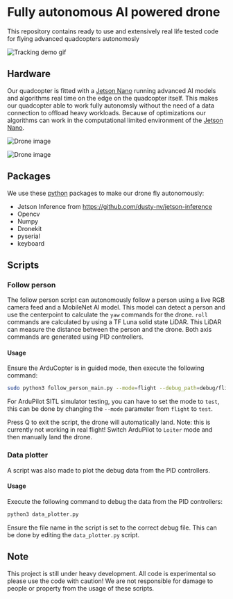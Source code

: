 # Fully autonomous AI powered drone
This repository contains ready to use and extensively real life tested code for flying advanced quadcopters autonomosly

![Tracking demo gif](https://github.com/sieuwe1/Autonomous-AI-drone-scripts/raw/main/demo_media/flight.gif)

## Hardware 

Our quadcopter is fitted with a [Jetson Nano](https://www.nvidia.com/en-us/autonomous-machines/embedded-systems/jetson-nano/) running advanced AI models and algorithms real time on the edge on the quadcopter itself. This makes our quadcopter able to work fully autonomsly without the need of a data connection to offload heavy workloads. Because of optimizations our algorithms can work in the computational limited environment of the [Jetson Nano](https://www.nvidia.com/en-us/autonomous-machines/embedded-systems/jetson-nano/).

![Drone image](https://github.com/sieuwe1/Autonomous-AI-drone-scripts/raw/main/demo_media/216C5829-F7F0-4B80-9CDA-27B1BF304F7F.jpeg)

![Drone image](https://github.com/sieuwe1/Autonomous-AI-drone-scripts/raw/main/demo_media/F819741B-72A1-48B6-A64A-C11C24E5973E.jpeg)

## Packages

We use these [python](https://www.python.org/) packages to make our drone fly autonomously:

- Jetson Inference from https://github.com/dusty-nv/jetson-inference
- Opencv
- Numpy
- Dronekit
- pyserial
- keyboard

## Scripts

### Follow person

The follow person script can autonomously follow a person using a live RGB camera feed and a MobileNet AI model. This model can detect a person and use the centerpoint to calculate the `yaw` commands for the drone. `roll` commands are calculated by using a TF Luna solid state LiDAR. This LiDAR can measure the distance between the person and the drone. Both axis commands are generated using PID controllers.

#### Usage

Ensure the ArduCopter is in guided mode, then execute the following command:

```sh
sudo python3 follow_person_main.py --mode=flight --debug_path=debug/flight1
```

For ArduPilot SITL simulator testing, you can have to set the mode to `test`, this can be done by changing the `--mode` parameter from `flight` to `test`.

Press Q to exit the script, the drone will automatically land. Note: this is currently not working in real flight! Switch ArduPilot to `Loiter` mode and then manually land the drone.

### Data plotter

A script was also made to plot the debug data from the PID controllers.

#### Usage

Execute the following command to debug the data from the PID controllers:

```sh
python3 data_plotter.py
```

Ensure the file name in the script is set to the correct debug file. This can be done by editing the `data_plotter.py` script.

## Note

This project is still under heavy development. All code is experimental so please use the code with caution! We are not responsible for damage to people or property from the usage of these scripts.
